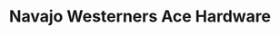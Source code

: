 ---
title: "Navajo Westerners Ace Hardware"
url: /chinle/navajo-westerners-ace-hardware/
shop: hardware
---